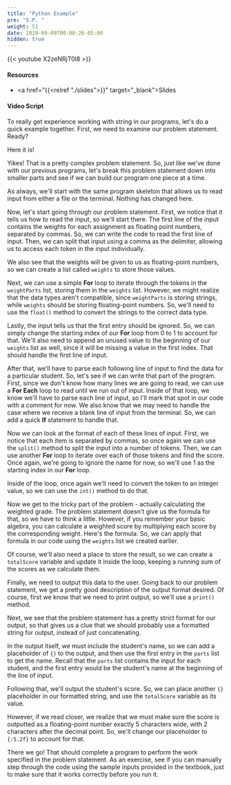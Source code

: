 ```yaml
---
title: "Python Example"
pre: "5.P. "
weight: 51
date: 2019-09-09T00:00:26-05:00
hidden: true
---
```


{{< youtube X2zeNRjT0l8 >}}

#### Resources

* <a href="{{<relref "./slides">}}" target="_blank">Slides</a>

#### Video Script

To really get experience working with string in our programs, let's do a quick example together. First, we need to examine our problem statement. Ready?

Here it is!

Yikes! That is a pretty complex problem statement. So, just like we've done with our previous programs, let's break this problem statement down into smaller parts and see if we can build our program one piece at a time.

As always, we'll start with the same program skeleton that allows us to read input from either a file or the terminal. Nothing has changed here.

Now, let's start going through our problem statement. First, we notice that it tells us how to read the input, so we'll start there. The first line of the input contains the weights for each assignment as floating point numbers, separated by commas. So, we can write the code to read the first line of input. Then, we can split that input using a comma as the delimiter, allowing us to access each token in the input individually.

We also see that the weights will be given to us as floating-point numbers, so we can create a list called `weights` to store those values.

Next, we can use a simple **For** loop to iterate through the tokens in the `weightParts` list, storing them in the `weights` list. However, we might realize that the data types aren't compatible, since `weightParts` is storing strings, while `weights` should be storing floating-point numbers. So, we'll need to use the `float()` method to convert the strings to the correct data type.

Lastly, the input tells us that the first entry should be ignored. So, we can simply change the starting index of our **For** loop from 0 to 1 to account for that. We'll also need to append an unused value to the beginning of our `weights` list as well, since it will be missing a value in the first index. That should handle the first line of input.

After that, we'll have to parse each following line of input to find the data for a particular student. So, let's see if we can write that part of the program. First, since we don't know how many lines we are going to read, we can use a **For Each** loop to read until we run out of input. Inside of that loop, we know we'll have to parse each line of input, so I'll mark that spot in our code with a comment for now. We also know that we may need to handle the case where we receive a blank line of input from the terminal. So, we can add a quick **If** statement to handle that.

Now we can look at the format of each of these lines of input. First, we notice that each item is separated by commas, so once again we can use the `split()` method to split the input into a number of tokens. Then, we can use another **For** loop to iterate over each of those tokens and find the score. Once again, we're going to ignore the name for now, so we'll use 1 as the starting index in our **For** loop.

Inside of the loop, once again we'll need to convert the token to an integer value, so we can use the `int()` method to do that.

Now we get to the tricky part of the problem - actually calculating the weighted grade. The problem statement doesn't give us the formula for that, so we have to think a little. However, if you remember your basic algebra, you can calculate a weighted score by multiplying each score by the corresponding weight. Here's the formula. So, we can apply that formula in our code using the `weights` list we created earlier.

Of course, we'll also need a place to store the result, so we can create a `totalScore` variable and update it inside the loop, keeping a running sum of the scores as we calculate them.

Finally, we need to output this data to the user. Going back to our problem statement, we get a pretty good description of the output format desired. Of course, first we know that we need to print output, so we'll use a `print()` method.

Next, we see that the problem statement has a pretty strict format for our output, so that gives us a clue that we should probably use a formatted string for output, instead of just concatenating.

In the output itself, we must include the student's name, so we can add a placeholder of `{}` to the output, and then use the first entry in the `parts` list to get the name. Recall that the `parts` list contains the input for each student, and the first entry would be the student's name at the beginning of the line of input.

Following that, we'll output the student's score. So, we can place another `{}` placeholder in our formatted string, and use the `totalScore` variable as its value.

However, if we read closer, we realize that we must make sure the score is outputted as a floating-point number exactly 5 characters wide, with 2 characters after the decimal point. So, we'll change our placeholder to `{:5.2f}` to account for that.

There we go! That should complete a program to perform the work specified in the problem statement. As an exercise, see if you can manually step through the code using the sample inputs provided in the textbook, just to make sure that it works correctly before you run it.

